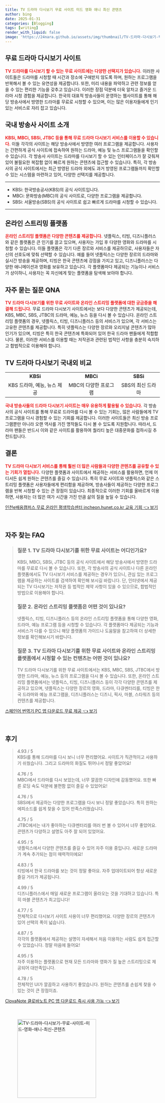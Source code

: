```yaml
---
title: TV 드라마 다시보기 무료 사이트 미드 영화 애니 최신 콘텐츠
author: bing
date: 2025-01-31
categories: [Blogging]
tags: [writing]
render_with_liquid: false
image: 'https://24nara.github.io/assets/img/thumbnail/TV-드라마-다시보기-무료-사이트-미드-영화-애니-최신-콘텐츠.webp'
---
```



<h2 id='무료 드라마 다시보기 사이트'>무료 드라마 다시보기 사이트</h2>

<p><b><span style="color: #ee2323;">TV 드라마를 다시보기 할 수 있는 무료 사이트에는 다양한 선택지가 있습니다.</span></b> 이러한 사이트들은 드라마를 시청할 때 시간과 장소에 구애받지 않도록 하며, 원하는 프로그램을 반복해서 볼 수 있는 유연성을 제공합니다. 또한, 미리 내용을 파악하고 관련 정보를 얻을 수 있는 편리한 기능을 갖추고 있습니다. 이러한 장점 덕분에 더욱 알차고 즐거운 드라마 시청 경험을 제공합니다. 한국의 대표적 방송사들이 운영하는 웹사이트를 통해 해당 방송사에서 방영한 드라마를 무료로 시청할 수 있으며, 이는 많은 이용자들에게 인기 있는 서비스로 자리 잡고 있습니다.</p>

<h2 id='국내 방송사 사이트 소개'>국내 방송사 사이트 소개</h2>

<p><b><span style="color: #ee2323;">KBSi, MBCi, SBSi, JTBC 등을 통해 무료 드라마 다시보기 서비스를 이용할 수 있습니다.</span></b> 이들 각각의 사이트는 해당 방송사에서 방영한 여러 프로그램을 제공합니다. 사용자는 간편하게 공식 사이트에 접속하여 원하는 드라마, 예능 및 뉴스 프로그램들을 확인할 수 있습니다. 각 방송사 사이트는 드라마를 다시보기 할 수 있는 인터페이스가 잘 갖춰져 있어 불필요한 복잡함 없이 빠르게 원하는 콘텐츠에 접근할 수 있습니다. 특히, 각 방송사의 공식 사이트에서는 최근 방영된 드라마 외에도 과거 방영된 프로그램들까지 확인할 수 있는 시스템을 마련하고 있어, 다양한 선택지를 제공합니다.</p>

<hr />

<ul>
    <li>KBSi: 한국방송공사(KBS)의 공식 사이트입니다.</li>
    <li>MBCi: 문화방송(MBC)의 공식 사이트로, 다양한 프로그램을 제공합니다.</li>
    <li>SBSi: 서울방송(SBS)의 공식 사이트로 쉽고 빠르게 드라마를 시청할 수 있습니다.</li>
</ul>

<hr />

<h2 id='온라인 스트리밍 플랫폼'>온라인 스트리밍 플랫폼</h2>

<p><b><span style="color: #ee2323;">온라인 스트리밍 플랫폼은 다양한 콘텐츠를 제공합니다.</span></b> 넷플릭스, 티빙, 디즈니플러스와 같은 플랫폼은 큰 인기를 끌고 있으며, 사용자는 가입 후 다양한 영화와 드라마를 시청할 수 있습니다. 이들 플랫폼은 각기 다른 장르와 서비스를 제공하므로, 사용자들은 자신의 선호도에 맞춰 선택할 수 있습니다. 예를 들어 넷플릭스는 다양한 장르의 드라마와 실시간 방송을 제공하며, 티빙은 한국 콘텐츠에 강점을 가지고 있고, 디즈니플러스는 다양한 애니메이션과 영화를 보유하고 있습니다. 각 플랫폼마다 제공되는 기능이나 서비스가 상이하니, 사용자는 꼭 자신에게 맞는 플랫폼을 탐색해 보아야 합니다.</p>

<h2 id='자주 묻는 질문 QNA'>자주 묻는 질문 QNA</h2>

<p><b><span style="color: #ee2323;">TV 드라마 다시보기를 위한 무료 사이트와 온라인 스트리밍 플랫폼에 대한 궁금증을 해결해 드립니다.</span></b> 무료 드라마 다시보기 사이트에서는 보다 다양한 콘텐츠가 제공되는데, KBS, MBC, SBS, JTBC의 드라마, 예능, 뉴스 등을 다시 볼 수 있습니다. 온라인 스트리밍 플랫폼의 경우, 넷플릭스, 티빙, 디즈니플러스 등의 서비스가 있으며, 각 서비스는 고유한 콘텐츠를 제공합니다. 특히 넷플릭스는 다양한 장르와 오리지널 콘텐츠가 많아 인기가 있으며, 티빙은 특히 한국 콘텐츠에 특화되어 있어 한국 드라마 팬들에게 적합합니다. 물론, 이러한 서비스를 이용할 때는 저작권과 관련된 법적인 사항을 충분히 숙지하고 합법적으로 이용해야 합니다.</p>

<h2 id='TV 드라마 다시보기 국내외 비교'>TV 드라마 다시보기 국내외 비교</h2>

<table>
    <tr>
        <td style="text-align: center; height: 17px;"><b>KBSi</b></td>
        <td style="text-align: center; height: 17px;"><b>MBCi</b></td>
        <td style="text-align: center; height: 17px;"><b>SBSi</b></td>
    </tr>
    <tr>
        <td style="text-align: center; height: 17px;">KBS 드라마, 예능, 뉴스 제공</td>
        <td style="text-align: center; height: 17px;">MBC의 다양한 프로그램</td>
        <td style="text-align: center; height: 17px;">SBS의 최신 드라마</td>
    </tr>
</table>

<p><b><span style="color: #ee2323;">국내 방송사들의 드라마 다시보기 사이트는 매우 유용하게 활용될 수 있습니다.</span></b> 각 방송사의 공식 사이트를 통해 무료로 드라마를 다시 볼 수 있는 기회는, 많은 사람들에게 TV 프로그램을 다시 경험할 수 있는 기회를 제공합니다. 이러한 사이트들은 최신 방송 프로그램뿐만 아니라 오랜 역사를 가진 명작들도 다시 볼 수 있도록 지원합니다. 따라서, 드라마 팬들은 반드시 이와 같은 사이트를 활용하여 퀄리티 높은 대중문화를 접하시길 추천드립니다.</p>

<h2 id='결론'>결론</h2>

<p><b><span style="color: #ee2323;">TV 드라마 다시보기 서비스를 통해 훨씬 더 많은 사람들과 다양한 콘텐츠를 공유할 수 있는 기회가 열립니다.</span></b> 다양한 플랫폼과 사이트에서 제공하는 서비스를 활용하면, 언제 어디서든 쉽게 원하는 콘텐츠를 즐길 수 있습니다. 특히 무료 사이트와 넷플릭스와 같은 스트리밍 플랫폼은 사용자들에게 편리함을 제공하며, 방송사들이 제공하는 다양한 프로그램을 반복 시청할 수 있는 큰 장점이 있습니다. 최종적으로 이러한 기회를 올바르게 이용하면, 사용자는 더 많은 여가 시간을 가진 만큼 삶의 질을 높일 수 있습니다.</p>


<p><a class="click-button" title="인천e배움캠퍼스 무료 온라인 평생학습센터 incheon.hunet.co.kr 교육 기회" href="https://24nara.github.io/posts/%EC%9D%B8%EC%B2%9Ce%EB%B0%B0%EC%9B%80%EC%BA%A0%ED%8D%BC%EC%8A%A4-%EB%AC%B4%EB%A3%8C-%EC%98%A8%EB%9D%BC%EC%9D%B8-%ED%8F%89%EC%83%9D%ED%95%99%EC%8A%B5%EC%84%BC%ED%84%B0-incheon.hunet.co.kr-%EA%B5%90%EC%9C%A1-%EA%B8%B0%ED%9A%8C/" rel="dofollow">인천e배움캠퍼스 무료 온라인 평생학습센터 incheon.hunet.co.kr 교육 기회 👈 보기</a></p><br>
<h2 id='자주_찾는_FAQ'>자주 찾는 FAQ</h2>
<div itemscope="" itemtype="https://schema.org/FAQPage"> 
<blockquote> 
<div itemscope="" itemprop="mainEntity" itemtype="https://schema.org/Question"> 
<h3 itemprop="name">질문 1. TV 드라마 다시보기를 위한 무료 사이트는 어디인가요?</h3> 
<div itemscope="" itemprop="acceptedAnswer" itemtype="https://schema.org/Answer"> 
<span itemprop="text"> 
<p>KBSi, MBCi, SBSi, JTBC 등의 공식 사이트에서 해당 방송사에서 방영한 드라마를 무료로 다시 볼 수 있습니다. 또한, 각 방송사의 공식 사이트나 다른 온라인 플랫폼에서도 TV 다시보기 서비스를 제공하는 경우가 있으니, 관심 있는 프로그램을 제공하는 사이트를 검색하여 확인해 보시길 바랍니다. 단, 인터넷에서 제공되는 TV 다시보기는 저작권 등 법적인 제약 사항이 있을 수 있으므로, 합법적인 방법으로 이용해야 합니다.</p> 
</span> 
</div> 
</div> 
<div itemscope="" itemprop="mainEntity" itemtype="https://schema.org/Question"> 
<h3 itemprop="name">질문 2. 온라인 스트리밍 플랫폼은 어떤 것이 있나요?</h3> 
<div itemscope="" itemprop="acceptedAnswer" itemtype="https://schema.org/Answer"> 
<span itemprop="text"> 
<p>넷플릭스, 티빙, 디즈니플러스 등의 온라인 스트리밍 플랫폼을 통해 다양한 영화, 드라마, 예능 프로그램 등을 시청할 수 있습니다. 각 플랫폼마다 제공되는 기능과 서비스가 다를 수 있으니 해당 플랫폼의 가이드나 도움말을 참고하여 더 상세한 정보를 확인해보시기 바랍니다.</p> 
</span> 
</div> 
</div> 
<div itemscope="" itemprop="mainEntity" itemtype="https://schema.org/Question"> 
<h3 itemprop="name">질문 3. TV 드라마 다시보기를 위한 무료 사이트와 온라인 스트리밍 플랫폼에서 시청할 수 있는 컨텐츠는 어떤 것이 있나요?</h3> 
<div itemscope="" itemprop="acceptedAnswer" itemtype="https://schema.org/Answer"> 
<span itemprop="text"> 
<p>TV 드라마 다시보기를 위한 무료 사이트에서는 KBS, MBC, SBS, JTBC에서 방영한 드라마, 예능, 뉴스 등의 프로그램을 다시 볼 수 있습니다. 또한, 온라인 스트리밍 플랫폼에서는 넷플릭스, 티빙, 디즈니플러스 등이 각각 다양한 콘텐츠를 제공하고 있으며, 넷플릭스는 다양한 장르의 영화, 드라마, 다큐멘터리를, 티빙은 한국 드라마와 예능 프로그램을, 디즈니플러스는 디즈니, 픽사, 마블, 스타워즈 등의 컨텐츠를 제공합니다.</p> 
</span> 
</div> 
</div> 
</blockquote> 
</div>
<p><a class="click-button" title="스페인어 번역기 PC 앱 다운로드 무료 제공" href="https://24nara.github.io/posts/%EC%8A%A4%ED%8E%98%EC%9D%B8%EC%96%B4-%EB%B2%88%EC%97%AD%EA%B8%B0-PC-%EC%95%B1-%EB%8B%A4%EC%9A%B4%EB%A1%9C%EB%93%9C-%EB%AC%B4%EB%A3%8C-%EC%A0%9C%EA%B3%B5/" rel="dofollow">스페인어 번역기 PC 앱 다운로드 무료 제공 👈 보기</a></p><br>
<h2 id='후기'>후기</h2>
<div itemscope itemtype="https://schema.org/Product">
  <blockquote>
  <div itemprop="review" itemscope itemtype="https://schema.org/Review">
      <div itemprop="reviewRating" itemscope itemtype="https://schema.org/Rating"> <span itemprop="ratingValue">4.93</span> / <span itemprop="bestRating">5</span> </div>
      <span itemprop="reviewBody">KBSi를 통해 드라마를 다시 보니 너무 편리했어요. 사이트가 직관적이고 사용하기 쉬웠습니다. 그리고 드라마의 화질도 뛰어나서 정말 좋았어요!</span>
  </div>
  <br>
  <div itemprop="review" itemscope itemtype="https://schema.org/Review">
      <div itemprop="reviewRating" itemscope itemtype="https://schema.org/Rating"> <span itemprop="ratingValue">4.76</span> / <span itemprop="bestRating">5</span> </div>
      <span itemprop="reviewBody">MBCi에서 드라마를 다시 보았는데, 너무 깔끔한 디자인에 감동했어요. 또한 빠른 로딩 속도 덕분에 불편함 없이 즐길 수 있었어요!</span>
  </div>
  <br>
  <div itemprop="review" itemscope itemtype="https://schema.org/Review">
      <div itemprop="reviewRating" itemscope itemtype="https://schema.org/Rating"> <span itemprop="ratingValue">4.76</span> / <span itemprop="bestRating">5</span> </div>
      <span itemprop="reviewBody">SBSi에서 제공하는 다양한 프로그램을 다시 보니 정말 좋았습니다. 특히 원하는 에피소드를 쉽게 찾을 수 있어 만족스러웠습니다.</span>
  </div>
  <br>
  <div itemprop="review" itemscope itemtype="https://schema.org/Review">
      <div itemprop="reviewRating" itemscope itemtype="https://schema.org/Rating"> <span itemprop="ratingValue">4.75</span> / <span itemprop="bestRating">5</span> </div>
      <span itemprop="reviewBody">JTBC에서는 내가 좋아하는 다큐멘터리를 여러 번 볼 수 있어서 너무 좋았어요. 콘텐츠가 다양하고 설명도 아주 잘 되어 있었어요.</span>
  </div>
  <br>
  <div itemprop="review" itemscope itemtype="https://schema.org/Review">
      <div itemprop="reviewRating" itemscope itemtype="https://schema.org/Rating"> <span itemprop="ratingValue">4.95</span> / <span itemprop="bestRating">5</span> </div>
      <span itemprop="reviewBody">넷플릭스에서 다양한 콘텐츠를 즐길 수 있어 자주 이용 중입니다. 새로운 드라마가 계속 추가되는 점이 매력적이에요!</span>
  </div>
  <br>
  <div itemprop="review" itemscope itemtype="https://schema.org/Review">
      <div itemprop="reviewRating" itemscope itemtype="https://schema.org/Rating"> <span itemprop="ratingValue">4.83</span> / <span itemprop="bestRating">5</span> </div>
      <span itemprop="reviewBody">티빙에서 한국 드라마를 보는 것이 정말 좋아요. 자주 업데이트되어 항상 새로운 즐길 거리가 제공됩니다.</span>
  </div>
  <br>
  <div itemprop="review" itemscope itemtype="https://schema.org/Review">
      <div itemprop="reviewRating" itemscope itemtype="https://schema.org/Rating"> <span itemprop="ratingValue">4.99</span> / <span itemprop="bestRating">5</span> </div>
      <span itemprop="reviewBody">디즈니플러스에서 매일 새로운 프로그램이 올라오는 것을 기대하고 있습니다. 특히 마블 콘텐츠가 최고입니다!</span>
  </div>
  <br>
  <div itemprop="review" itemscope itemtype="https://schema.org/Review">
      <div itemprop="reviewRating" itemscope itemtype="https://schema.org/Rating"> <span itemprop="ratingValue">4.77</span> / <span itemprop="bestRating">5</span> </div>
      <span itemprop="reviewBody">전체적으로 다시보기 사이트 사용이 너무 편리했어요. 다양한 장르의 콘텐츠가 있어 선택의 폭이 넓습니다.</span>
  </div>
  <br>
  <div itemprop="review" itemscope itemtype="https://schema.org/Review">
      <div itemprop="reviewRating" itemscope itemtype="https://schema.org/Rating"> <span itemprop="ratingValue">4.87</span> / <span itemprop="bestRating">5</span> </div>
      <span itemprop="reviewBody">각각의 플랫폼에서 제공하는 설명이 자세해서 처음 이용하는 사람도 쉽게 접근할 수 있었습니다. 정말 마음에 들어요!</span>
  </div>
  <br>
  <div itemprop="review" itemscope itemtype="https://schema.org/Review">
      <div itemprop="reviewRating" itemscope itemtype="https://schema.org/Rating"> <span itemprop="ratingValue">4.95</span> / <span itemprop="bestRating">5</span> </div>
      <span itemprop="reviewBody">자주 이용하는 플랫폼으로 현재 모든 드라마와 영화가 질 높은 스트리밍으로 제공되어 대만족입니다.</span>
  </div>
  <br>
  <div itemprop="review" itemscope itemtype="https://schema.org/Review">
      <div itemprop="reviewRating" itemscope itemtype="https://schema.org/Rating"> <span itemprop="ratingValue">4.78</span> / <span itemprop="bestRating">5</span> </div>
      <span itemprop="reviewBody">전체적인 UI가 깔끔하고 사용하기 좋았습니다. 원하는 콘텐츠를 손쉽게 찾을 수 있는 것이 큰 장점이죠.</span>
  </div>
  </blockquote>
</div>
<p><a class="click-button" title="ClovaNote 클로바노트 PC 앱 다운로드 즉시 사용 가능" href="https://24nara.github.io/posts/ClovaNote-%ED%81%B4%EB%A1%9C%EB%B0%94%EB%85%B8%ED%8A%B8-PC-%EC%95%B1-%EB%8B%A4%EC%9A%B4%EB%A1%9C%EB%93%9C-%EC%A6%89%EC%8B%9C-%EC%82%AC%EC%9A%A9-%EA%B0%80%EB%8A%A5/" rel="dofollow">ClovaNote 클로바노트 PC 앱 다운로드 즉시 사용 가능 👈 보기</a></p><br>
<figure class="image"><img src="https://24nara.github.io/assets/img/thumbnail/TV-드라마-다시보기-무료-사이트-미드-영화-애니-최신-콘텐츠.webp" alt="TV-드라마-다시보기-무료-사이트-미드-영화-애니-최신-콘텐츠" width="256" height="256"></figure>